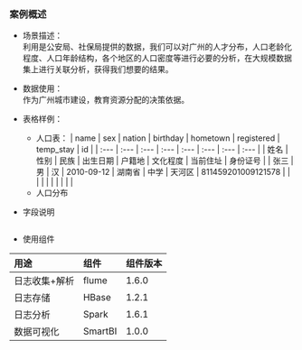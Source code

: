 ### 案例概述

* 场景描述：  
  利用是公安局、社保局提供的数据，我们可以对广州的人才分布，人口老龄化程度、人口年龄结构，各个地区的人口密度等进行必要的分析，在大规模数据集上进行关联分析，获得我们想要的结果。

* 数据使用：  
  作为广州城市建设，教育资源分配的决策依据。

* 表格样例：

  * 人口表：
    | name | sex | nation | birthday | hometown | registered | temp\_stay | id |
    | :--- | :--- | :--- | :--- | :--- | :--- | :--- | :--- |
    | 姓名 | 性别 | 民族 | 出生日期 | 户籍地 | 文化程度 | 当前住址 | 身份证号 |
    | 张三 | 男 | 汉 | 2010-09-12 | 湖南省 | 中学 | 天河区 | 811459201009121578 |
    |  |  |  |  |  |  |  |  |
  * 人口分布

* 字段说明

  ```

  ```

* 使用组件

| 用途 | 组件 | 组件版本 |
| :--- | :--- | :--- |
| 日志收集+解析 | flume | 1.6.0 |
| 日志存储 | HBase | 1.2.1 |
| 日志分析 | Spark | 1.6.1 |
| 数据可视化 | SmartBI | 1.0.0 |



